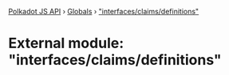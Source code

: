 [Polkadot JS API](../README.md) › [Globals](../globals.md) › ["interfaces/claims/definitions"](_interfaces_claims_definitions_.md)

# External module: "interfaces/claims/definitions"


